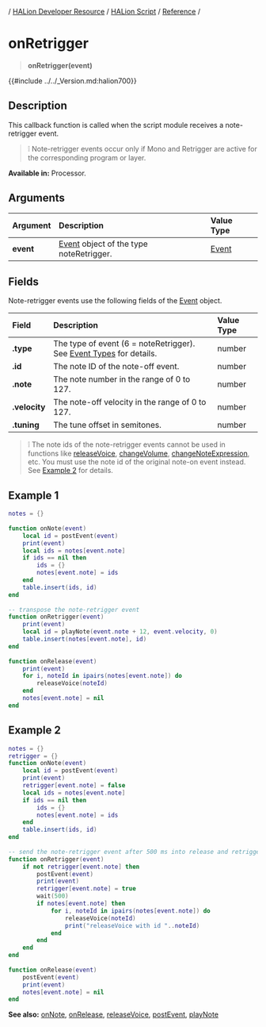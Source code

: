 / [HALion Developer Resource](../../HALion-Developer-Resource.md) / [HALion Script](./HALion-Script.md) / [Reference](./Reference.md) /

# onRetrigger

>**onRetrigger(event)**

{{#include ../../_Version.md:halion700}}

## Description

This callback function is called when the script module receives a note-retrigger event.

>&#10069; Note-retrigger events occur only if Mono and Retrigger are active for the corresponding program or layer.

**Available in:** Processor.

## Arguments

|Argument|Description|Value Type|
|:-|:-|:-|
|**event**|[Event](./Event.md) object of the type noteRetrigger.|[Event](./Event.md)|

## Fields

Note-retrigger events use the following fields of the [Event](./Event.md) object.

|Field|Description|Value Type|
|:-|:-|:-|
|**.type**|The type of event (6 = noteRetrigger). See [Event Types](./Event-Types.md) for details.|number|
|**.id**|The note ID of the note-off event.|number|
|**.note**|The note number in the range of 0 to 127.|number|
|**.velocity**|The note-off velocity in the range of 0 to 127.|number|
|**.tuning**|The tune offset in semitones.|number|

>&#10069; The note ids of the note-retrigger events cannot be used in functions like [releaseVoice](./releaseVoice.md), [changeVolume](./changeVolume.md), [changeNoteExpression](./changeNoteExpression.md), etc. You must use the note id of the original note-on event instead. See [Example 2](#example-2) for details.

## Example 1

```lua
notes = {}
 
function onNote(event)
    local id = postEvent(event)
    print(event)
    local ids = notes[event.note]
    if ids == nil then
        ids = {}
        notes[event.note] = ids
    end
    table.insert(ids, id)
end
 
-- transpose the note-retrigger event
function onRetrigger(event)
    print(event)
    local id = playNote(event.note + 12, event.velocity, 0)
    table.insert(notes[event.note], id)
end
 
function onRelease(event)
    print(event)
    for i, noteId in ipairs(notes[event.note]) do
        releaseVoice(noteId)
    end
    notes[event.note] = nil
end
```

## Example 2

```lua
notes = {}
retrigger = {}
function onNote(event)
    local id = postEvent(event)
    print(event)
    retrigger[event.note] = false
    local ids = notes[event.note]
    if ids == nil then
        ids = {}
        notes[event.note] = ids
    end
    table.insert(ids, id)
end
   
-- send the note-retrigger event after 500 ms into release and retrigger only once
function onRetrigger(event)
    if not retrigger[event.note] then
        postEvent(event)
        print(event)
        retrigger[event.note] = true
        wait(500)
        if notes[event.note] then
            for i, noteId in ipairs(notes[event.note]) do
                releaseVoice(noteId)
                print("releaseVoice with id "..noteId)
            end
        end
    end
end
   
function onRelease(event)
    postEvent(event)
    print(event)
    notes[event.note] = nil
end
```

**See also:** [onNote](./onNote.md), [onRelease](./onRelease.md), [releaseVoice](./releaseVoice.md), [postEvent](./postEvent.md), [playNote](./playNote.md)